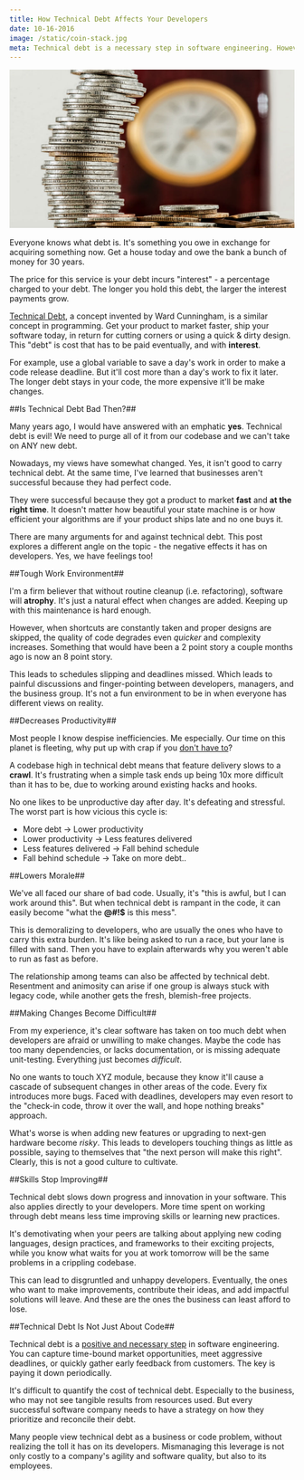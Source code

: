 ```yaml
---
title: How Technical Debt Affects Your Developers
date: 10-16-2016
image: /static/coin-stack.jpg
meta: Technical debt is a necessary step in software engineering. However, it can take its toll on your developer's productivity, morale, and skills.
---
```


<p>
<img class="pure-img center" src="/static/coin-stack.jpg" alt="stack of coins" />
</p>

Everyone knows what debt is. It's something you owe in exchange for acquiring something now. Get a house today and owe the bank a bunch of money for 30 years.

The price for this service is your debt incurs "interest" - a percentage charged to your debt. The longer you hold this debt, the larger the interest payments grow.

[Technical Debt][1], a concept invented by Ward Cunningham, is a similar concept in programming. Get your product to market faster, ship your software today, in return for cutting corners or using a quick & dirty design. This "debt" is cost that has to be paid eventually, and with **interest**.

For example, use a global variable to save a day's work in order to make a code release deadline. But it'll cost more than a day's work to fix it later. The longer debt stays in your code, the more expensive it'll be make changes.

##Is Technical Debt Bad Then?##

Many years ago, I would have answered with an emphatic **yes**. Technical debt is evil! We need to purge all of it from our codebase and we can't take on ANY new debt.

Nowadays, my views have somewhat changed. Yes, it isn't good to carry technical debt. At the same time, I've learned that businesses aren't successful because they had perfect code.

They were successful because they got a product to market **fast** and **at the right time**. It doesn't matter how beautiful your state machine is or how efficient your algorithms are if your product ships late and no one buys it.

There are many arguments for and against technical debt. This post explores a different angle on the topic - the negative effects it has on developers. Yes, we have feelings too!

##Tough Work Environment##

I'm a firm believer that without routine cleanup (i.e. refactoring), software will **atrophy**. It's just a natural effect when changes are added. Keeping up with this maintenance is hard enough.

However, when shortcuts are constantly taken and proper designs are skipped, the quality of code degrades even *quicker* and complexity increases. Something that would have been a 2 point story a couple months ago is now an 8 point story.

This leads to schedules slipping and deadlines missed. Which leads to painful discussions and finger-pointing between developers, managers, and the business group. It's not a fun environment to be in when everyone has different views on reality.

##Decreases Productivity##

Most people I know despise inefficiencies. Me especially. Our time on this planet is fleeting, why put up with crap if you [don't have to][2]?

A codebase high in technical debt means that feature delivery slows to a **crawl**. It's frustrating when a simple task ends up being 10x more difficult than it has to be, due to working around existing hacks and hooks.

No one likes to be unproductive day after day. It's defeating and stressful. The worst part is how vicious this cycle is:

* More debt -> Lower productivity
* Lower productivity -> Less features delivered
* Less features delivered -> Fall behind schedule
* Fall behind schedule -> Take on more debt..

##Lowers Morale##

We've all faced our share of bad code. Usually, it's "this is awful, but I can work around this". But when technical debt is rampant in the code, it can easily become "what the **@#!$** is this mess".

This is demoralizing to developers, who are usually the ones who have to carry this extra burden. It's like being asked to run a race, but your lane is filled with sand. Then you have to explain afterwards why you weren't able to run as fast as before.

The relationship among teams can also be affected by technical debt. Resentment and animosity can arise if one group is always stuck with legacy code, while another gets the fresh, blemish-free projects.

##Making Changes Become Difficult##

From my experience, it's clear software has taken on too much debt when developers are afraid or unwilling to make changes. Maybe the code has too many dependencies, or lacks documentation, or is missing adequate unit-testing. Everything just becomes *difficult*.

No one wants to touch XYZ module, because they know it'll cause a cascade of subsequent changes in other areas of the code. Every fix introduces more bugs. Faced with deadlines, developers may even resort to the "check-in code, throw it over the wall, and hope nothing breaks" approach.

What's worse is when adding new features or upgrading to next-gen hardware become *risky*. This leads to developers touching things as little as possible, saying to themselves that "the next person will make this right". Clearly, this is not a good culture to cultivate.

##Skills Stop Improving##

Technical debt slows down progress and innovation in your software. This also applies directly to your developers. More time spent on working through debt means less time improving skills or learning new practices.

It's demotivating when your peers are talking about applying new coding languages, design practices, and frameworks to their exciting projects, while you know what waits for you at work tomorrow will be the same problems in a crippling codebase.

This can lead to disgruntled and unhappy developers. Eventually, the ones who want to make improvements, contribute their ideas, and add impactful solutions will leave. And these are the ones the business can least afford to lose.

##Technical Debt Is Not Just About Code##

Technical debt is a [positive and necessary step][3] in software engineering. You can capture time-bound market opportunities, meet aggressive deadlines, or quickly gather early feedback from customers. The key is paying it down periodically.

It's difficult to quantify the cost of technical debt. Especially to the business, who may not see tangible results from resources used. But every successful software company needs to have a strategy on how they prioritize and reconcile their debt.

Many people view technical debt as a business or code problem, without realizing the toll it has on its developers. Mismanaging this leverage is not only costly to a company's agility and software quality, but also to its employees.

[1]: https://en.wikipedia.org/wiki/Technical_debt
[2]: /blog/dont-put-up-with-crap.html
[3]: http://www.bigeng.io/why-the-way-we-look-at-technical-debt-is-wrong/
